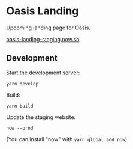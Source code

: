 # Oasis Landing

Upcoming landing page for Oasis.

[oasis-landing-staging.now.sh](https://oasis-landing-staging.now.sh/)

## Development

Start the development server:

`yarn develop`

Build:

`yarn build`

Update the staging website:

`now --prod`

(You can install "now" with `yarn global add now`)